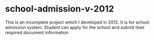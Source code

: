 # school-admission-v-2012
This is an incomplete project which I developed in 2012. It is for school admission system. Student can apply for the school and submit their required document information
